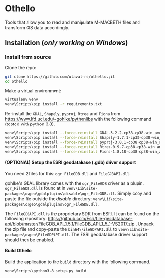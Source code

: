 # Othello
Tools that allow you to read and manipulate M-MACBETH files and transform GIS data accordingly.

## Installation (*only working on Windows*)
### Install from source
Clone the repo:
```bash
git clone https://github.com/ulaval-rs/othello.git
cd othello
```

Make a virtual environment:
```bash
virtualenv venv
venv\Scripts\pip install -r requirements.txt
```

Re-install the `GDAL`, `Shapely`, `pyproj`, `Rtree` and `Fiona` from
https://www.lfd.uci.edu/~gohlke/pythonlibs with the following command (tested with python 3.8).
```bash
venv\Scripts\pip install --force-reinstall GDAL-3.2.2-cp38-cp38-win_amd64.whl
venv\Scripts\pip install --force-reinstall Shapely-1.7.1-cp38-cp38-win_amd64.whl
venv\Scripts\pip install --force-reinstall pyproj-3.0.1-cp38-cp38-win_amd64.whl
venv\Scripts\pip install --force-reinstall Rtree-0.9.7-cp38-cp38-win_amd64.whl
venv\Scripts\pip install --force-reinstall Fiona-1.8.18-cp38-cp38-win_amd64.whl
```

#### (OPTIONAL) Setup the ESRI geodatabase (.gdb) driver support
You need 2 files for this: `ogr_FileGDB.dll` and `FileGDBAPI.dll`.

gohlke's GDAL library comes with the `ogr_FileGDB` driver as a plugin.
`ogr_FileGDB.dll` is found at in `venv\Lib\site-packages\osgeo\gdalplugins\disable\ogr_FileGDB.dll`.
Simply copy and paste the file outside the _disable_ directory: `venv\Lib\site-packages\osgeo\gdalplugins\ogr_FileGDB.dll`.

The `FileGDBAPI.dll` is the proprietary SDK from ESRI.
It can be found on the following repository: https://github.com/Esri/file-geodatabase-api/blob/master/FileGDB_API_1.5.1/FileGDB_API_1_5_1-VS2017.zip .
Unpack the zip file and copy-paste the `bin64\FileGDPAPI.dll` to `venv\Lib\site-packages\osgeo\FileGDPAPI.dll`.
The ESRI geodatabase driver support should then be enabled.

#### Build Othello
Build the application to the `build` directory with the following command.
```bash
venv\Scripts\python3.8 setup.py build
```

